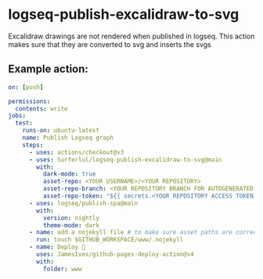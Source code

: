 # logseq-publish-excalidraw-to-svg
Excalidraw drawings are not rendered when published in logseq. This action makes sure that they are converted to svg and inserts the svgs

## Example action:

```yaml
on: [push]

permissions:
  contents: write
jobs:
  test:
    runs-on: ubuntu-latest
    name: Publish Logseq graph
    steps:
      - uses: actions/checkout@v3
      - uses: Surferlul/logseq-publish-excalidraw-to-svg@main
        with:
          dark-mode: true
          asset-repo: <YOUR USERNAME>/<YOUR REPOSITORY>
          asset-repo-branch: <YOUR REPOSITORY BRANCH FOR AUTOGENERATED ASSETS>
          asset-repo-token: "${{ secrets.<YOUR REPOSITORY ACCESS TOKEN WITH CONTENT READ/WRITE> }}"
      - uses: logseq/publish-spa@main
        with:
          version: nightly
          theme-mode: dark
      - name: add a nojekyll file # to make sure asset paths are correctly identified
        run: touch $GITHUB_WORKSPACE/www/.nojekyll
      - name: Deploy 🚀
        uses: JamesIves/github-pages-deploy-action@v4
        with:
          folder: www
```